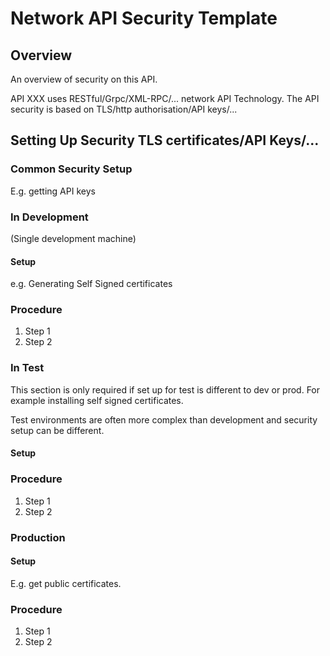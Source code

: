 # Network API Security  Template

## Overview

An overview of security on this API.

API XXX uses RESTful/Grpc/XML-RPC/... network API Technology.
The API security is based on TLS/http authorisation/API keys/...

## Setting Up Security TLS certificates/API Keys/...

### Common Security Setup

E.g. getting API keys

### In Development

(Single development machine)

#### Setup

e.g. Generating Self Signed certificates

### Procedure

1. Step 1
2. Step 2

### In Test

This section is only required if set up for test is different
to dev or prod. For example installing self signed certificates.

Test environments are often more complex than development and
security setup can be different.

#### Setup

### Procedure

1. Step 1
2. Step 2

### Production

#### Setup

E.g. get public certificates.

### Procedure

1. Step 1
2. Step 2
